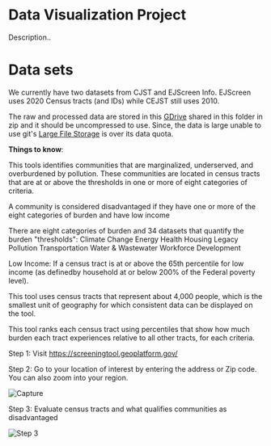 # Data Visualization Project
Description..

# Data sets

We currently have two datasets from CJST and EJScreen Info. EJScreen uses 2020 Census tracts (and IDs) while CEJST still uses 2010. 

The raw and processed data are stored in this  [GDrive](https://drive.google.com/drive/folders/1DW8KQmTR1pHRw7dMYcizVAe9a-mCl3zr) shared in this folder in zip and it should be uncompressed to use. Since, the data is large unable to use git's [Large File Storage](https://docs.github.com/en/repositories/working-with-files/managing-large-files/about-large-files-on-github) is over its data quota.

**Things to know**:

This tools identifies communities that are marginalized, underserved, and overburdened by pollution. These communities are located in census tracts that are at or above the thresholds in one or more of eight categories of criteria.

A community is considered disadvantaged if they have one or more of the eight categories of burden and have low income
 
There are eight categories of burden and 34 datasets that quantify the burden "thresholds":
Climate Change
Energy
Health
Housing
Legacy Pollution
Transportation
Water & Wastewater
Workforce Development

Low Income:
If a census tract is at or above the 65th percentile for low income (as definedby household at or below 200% of the Federal poverty level).

This tool uses census tracts that represent about 4,000 people, which is the smallest unit of geography for which consistent data can be displayed on the tool. 

This tool ranks each census tract using percentiles that show how much burden each tract experiences relative to all other tracts, for each criteria. 

Step 1: Visit https://screeningtool.geoplatform.gov/

Step 2: Go to your location of interest by entering the address or Zip code. You can also zoom into your region. 












![Capture](https://github.com/sci4ga/ej_tools_and_data_exploration/assets/133727441/1918eb82-21b5-49ae-a2a2-613000b306e5)



Step 3: Evaluate census tracts and what qualifies communities as disadvantaged














![Step 3](https://github.com/sci4ga/ej_tools_and_data_exploration/assets/133727441/dbf847aa-c550-413c-a66e-0c72dca20ba8)
